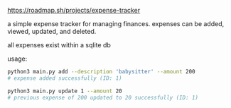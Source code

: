 https://roadmap.sh/projects/expense-tracker

a simple expense tracker for managing finances. expenses can be added, viewed, updated, and deleted.

all expenses exist within a sqlite db

usage:

```bash
python3 main.py add --description 'babysitter' --amount 200
# expense added successfully (ID: 1)
```

```bash
python3 main.py update 1 --amount 20
# previous expense of 200 updated to 20 successfully (ID: 1)
```
